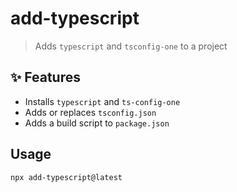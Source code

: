 # add-typescript

> Adds `typescript` and `tsconfig-one` to a project

## :sparkles: Features

- Installs `typescript` and `ts-config-one`
- Adds or replaces `tsconfig.json`
- Adds a build script to `package.json`

## Usage

```sh
npx add-typescript@latest
```
